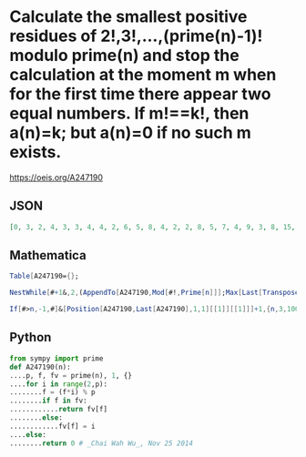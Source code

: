 # Calculate the smallest positive residues of 2\!,3\!,\.\.\.,\(prime\(n\)\-1\)\! modulo prime\(n\) and stop the calculation at the moment m when for the first time there appear two equal numbers\. If m\!\=\=k\!, then a\(n\)\=k; but a\(n\)\=0 if no such m exists\.
https://oeis.org/A247190
## JSON
```JSON
[0, 3, 2, 4, 3, 3, 4, 4, 2, 6, 5, 8, 4, 2, 2, 8, 5, 7, 4, 9, 3, 8, 15, 2, 14, 2, 9, 2, 7, 10, 3, 4, 10, 13, 13, 11, 2, 10, 17, 12, 3, 27, 3, 7, 31, 19, 10, 2, 21, 14, 8, 2, 14, 11, 7, 15, 17, 14, 8, 17, 3, 14, 4, 10, 20, 7, 2, 24, 2, 2, 10, 5, 18, 44, 21, 36]
```
## Mathematica
```Mathematica
Table[A247190={};
```
```Mathematica
NestWhile[#+1&,2,(AppendTo[A247190,Mod[#!,Prime[n]]];Max[Last[Transpose[Tally[A247190]]]]<=1)&]-1;
```
```Mathematica
If[#>n,-1,#]&[Position[A247190,Last[A247190],1,1][[1]][[1]]]+1,{n,3,100}] (* _Peter J. C. Moses_, Nov 23 2014 *)
```
## Python
```Python
from sympy import prime
def A247190(n):
....p, f, fv = prime(n), 1, {}
....for i in range(2,p):
........f = (f*i) % p
........if f in fv:
............return fv[f]
........else:
............fv[f] = i
....else:
........return 0 # _Chai Wah Wu_, Nov 25 2014
```
